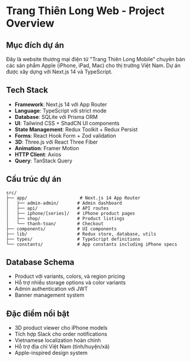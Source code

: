 # Trang Thiên Long Web - Project Overview

## Mục đích dự án
Đây là website thương mại điện tử "Trang Thiên Long Mobile" chuyên bán các sản phẩm Apple (iPhone, iPad, Mac) cho thị trường Việt Nam. Dự án được xây dựng với Next.js 14 và TypeScript.

## Tech Stack
- **Framework**: Next.js 14 với App Router
- **Language**: TypeScript với strict mode
- **Database**: SQLite với Prisma ORM
- **UI**: Tailwind CSS + ShadCN UI components
- **State Management**: Redux Toolkit + Redux Persist
- **Forms**: React Hook Form + Zod validation
- **3D**: Three.js với React Three Fiber
- **Animation**: Framer Motion
- **HTTP Client**: Axios
- **Query**: TanStack Query

## Cấu trúc dự án
```
src/
├── app/                    # Next.js 14 App Router
│   ├── admin-admin/       # Admin dashboard
│   ├── api/               # API routes
│   ├── iphone/[series]/   # iPhone product pages
│   ├── shop/              # Product listings
│   └── thanh-toan/        # Checkout
├── components/            # UI components
├── lib/                   # Redux store, database, utils
├── types/                 # TypeScript definitions
└── constants/             # App constants including iPhone specs
```

## Database Schema
- Product với variants, colors, và region pricing
- Hỗ trợ nhiều storage options và color variants
- Admin authentication với JWT
- Banner management system

## Đặc điểm nổi bật
- 3D product viewer cho iPhone models
- Tích hợp Slack cho order notifications
- Vietnamese localization hoàn chỉnh
- Hỗ trợ địa chỉ Việt Nam (tỉnh/huyện/xã)
- Apple-inspired design system